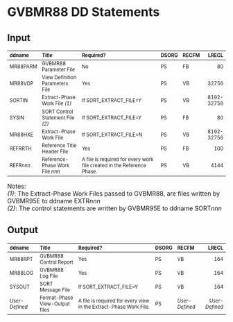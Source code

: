 # GVBMR88 DD Statements  
  
## Input

<style>
table { font-size: 80% }
</style>

| ddname         | Title                             | Required?              | DSORG | RECFM | LRECL |
| :-             | :-                                | :-                     | :-    | :-    | -:    | 
| MR88PARM       | GVBMR88 Parameter File            | No                     | PS    | FB    | 80    |
| MR88VDP        | View Definition Parameters File   | Yes                    | PS    | VB    | 32756 |
| SORTIN         | Extract-Phase Work File *(1)* | If SORT_EXTRACT_FILE=Y | PS    | VB    | 8192-32756 |
| SYSIN          | SORT Control Statement File *(2)* | If SORT_EXTRACT_FILE=Y | PS    | FB    | 80    |
| MR88HXE        | Extract-Phase Work File           | If SORT_EXTRACT_FILE=N | PS    | VB    | 8192-32756 |
| REFRRTH        | Reference Title Header File       | Yes                    | PS    | FB    | 100     |
| REFR*nnn*      | Reference-Phase Work File *nnn*   | A file is required for every work file created in the Reference Phase.           | PS    | VB    | 4144       |

Notes:  
*(1)*: The Extract-Phase Work Files passed to GVBMR88, are files written by GVBMR95E to ddname EXTR*nnn*  
*(2)*: The control statements are written by GVBMR95E to ddname SORT*nnn* 

## Output

| ddname         | Title                             | Required?              | DSORG | RECFM | LRECL |
| :-             | :-                                | :-                     | :-    | :-    | -:    | 
| MR88RPT        | GVBMR88 Control Report            | Yes                    | PS    | VB    | 164    |
| MR88LOG        | GVBMR88 Log File                  | Yes                    | PS    | VB    | 164 |
| SYSOUT         | SORT Message File                 | If SORT_EXTRACT_FILE=Y | PS    | VB    | 164 |
| *User-Defined* | Format-Phase View-Output files    | A file is required for every view in the Extract-Phase Work File.           | PS    | *User-Defined* | *User-Defined* |
  

